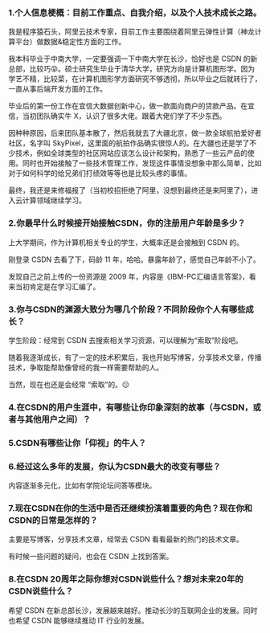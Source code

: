 ### 1.个人信息梗概：目前工作重点、自我介绍，以及个人技术成长之路。

我是程序猿石头，阿里云技术专家，目前工作主要围绕着阿里云弹性计算（神龙计算平台）做数据&稳定性方面的工作。

我本科毕业于中南大学，一定要强调一下中南大学在长沙，恰好也是 CSDN 的新总部，比较巧😝。硕士研究生毕业于清华大学，研究方向是计算机图形学。因为学艺不精，比较菜，在计算机图形学方面研究不够透彻，所以毕业之后就转行了，一直从事后端开发方面的工作。

毕业后的第一份工作在宜信大数据创新中心，做一款面向商户的贷款产品。在宜信，当初团队确实牛 X，认识了很多大佬。跟着大佬们学了不少东西。

因种种原因，后来团队基本散了，然后我就去了大疆北京，做一款全球航拍爱好者社区，名字叫 SkyPixel，这里面的航拍作品确实很惊人的。在大疆也还是学了不少技术，例如全球类型的社区网站应该怎么设计和架构，熟悉了一些云产品的使用。同时也开始接触了一些技术管理工作，发现这件事情没想象中那么简单，比如对于如何科学的给兄弟们打绩效等等也是比较头疼的事情。 

最终，我还是来修福报了（当初校招拒绝了阿里，没想到最终还是来阿里了），进入云计算领域继续学习。


### 2.你最早什么时候接开始接触CSDN，你的注册用户年龄是多少？

上大学期间，作为计算机相关专业的学生，大概率还是会接触到 CSDN 的。 

刚登录 CSDN 去看了下，码龄 11 年，哈哈。暴露年龄了，感觉自己年龄不小了。 

发现自己之前上传的一份资源是 2009 年，内容是《IBM-PC汇编语言答案》，看来当初肯定是在学习汇编了。

### 3.你与CSDN的渊源大致分为哪几个阶段？不同阶段你个人有哪些成长？

学生阶段：经常到 CSDN 去搜索相关学习资源，可以理解为“索取”阶段吧。

随着我逐渐成长，有了一定的技术积累后，我也开始写博客，分享技术文章，传播技术，争取能帮助像曾经的我一样需要帮助的人。

当然，现在也还是会经常 “索取”的。😑

### 4.在CSDN的用户生涯中，有哪些让你印象深刻的故事（与CSDN，或者与其他用户之间）？


### 5.CSDN有哪些让你「仰视」的牛人？


### 6.经过这么多年的发展，你认为CSDN最大的改变有哪些？

内容逐渐多元化，比如有学院论坛问答等模块。


### 7.现在CSDN在你的生活中是否还继续扮演着重要的角色？现在你和CSDN的日常是怎样的？

主要是写博客，分享技术文章，经常去 CSDN 看看最新的热门的技术文章。

有时候一些问题的疑问，也会在 CSDN 上找到答案。 

### 8.在CSDN 20周年之际你想对CSDN说些什么？想对未来20年的CSDN说些什么？

希望 CSDN 在新总部长沙，发展越来越好。推动长沙的互联网企业的发展。同时也希望 CSDN 能够继续推动 IT 行业的发展。